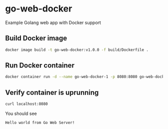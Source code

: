# go-web-docker
Example Golang web app with Docker support

## Build Docker image

```bash
docker image build -t go-web-docker:v1.0.0 -f build/Dockerfile .
```

## Run Docker container

```bash
docker container run -d --name go-web-docker-1 -p 8080:8080 go-web-docker:v1.0.0
```

## Verify container is uprunning

```bash
curl localhost:8080
```

You should see

```bash
Hello world from Go Web Server!
```